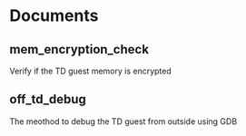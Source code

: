 
# Documents

## mem_encryption_check

Verify if the TD guest memory is encrypted

## off_td_debug

The meothod to debug the TD guest from outside using GDB
